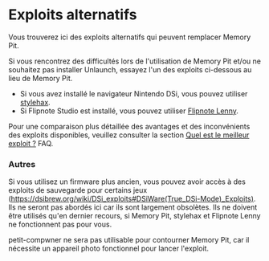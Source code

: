 # Exploits alternatifs

Vous trouverez ici des exploits alternatifs qui peuvent remplacer Memory Pit.

Si vous rencontrez des difficultés lors de l'utilisation de Memory Pit et/ou ne souhaitez pas installer Unlaunch, essayez l'un des exploits ci-dessous au lieu de Memory Pit.

- Si vous avez installé le navigateur Nintendo DSi, vous pouvez utiliser  [stylehax](launching-the-browser-exploit.html).
- Si Flipnote Studio est installé, vous pouvez utiliser [Flipnote Lenny](launching-the-flipnote-exploit.html).

Pour une comparaison plus détaillée des avantages et des inconvénients des exploits disponibles, veuillez consulter la section [Quel est le meilleur exploit ?](faq.html#which-is-the-best-exploit) FAQ.

### Autres

Si vous utilisez un firmware plus ancien, vous pouvez avoir accès à des exploits de sauvegarde pour certains jeux (https://dsibrew.org/wiki/DSi_exploits#DSiWare(True_DSi-Mode)_Exploits). Ils ne seront pas abordés ici car ils sont largement obsolètes. Ils ne doivent être utilisés qu'en dernier recours, si Memory Pit, stylehax et Flipnote Lenny ne fonctionnent pas pour vous.

petit-compwner ne sera pas utilisable pour contourner Memory Pit, car il nécessite un appareil photo fonctionnel pour lancer l'exploit.
